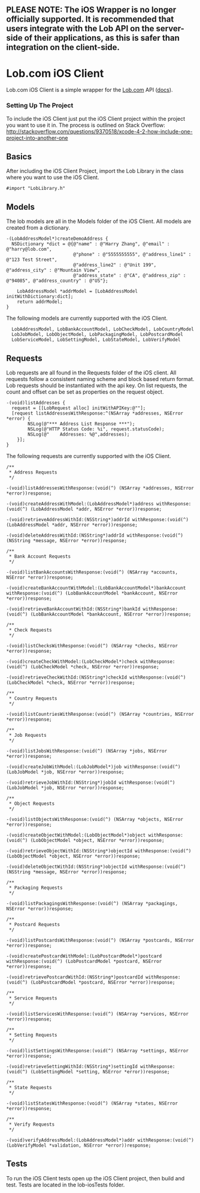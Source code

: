 ## PLEASE NOTE: The iOS Wrapper is no longer officially supported. It is recommended that users integrate with the Lob API on the server-side of their applications, as this is safer than integration on the client-side.

Lob.com iOS Client
==================

Lob.com iOS Client is a simple wrapper for the [Lob.com](https://www.lob.com) API ([docs](https://www.lob.com/docs)).

### Setting Up The Project

To include the iOS Client just put the iOS Client project within the project you want to use it in. The process is outlined on Stack Overflow:
http://stackoverflow.com/questions/9370518/xcode-4-2-how-include-one-project-into-another-one

Basics
------
After including the iOS Client Project, import the Lob Library in the class where you want to use the iOS Client.

```objc
#import "LobLibrary.h"
```

Models
---------
The lob models are all in the Models folder of the iOS Client. All models are created from a dictionary.

```objc
-(LobAddressModel*)createDemoAddress {
  NSDictionary *dict = @{@"name" : @"Harry Zhang", @"email" : @"harry@lob.com",
                         @"phone" : @"5555555555", @"address_line1" : @"123 Test Street",
                         @"address_line2" : @"Unit 199", @"address_city" : @"Mountain View",
                         @"address_state" : @"CA", @"address_zip" : @"94085", @"address_country" : @"US"};
    
    LobAddressModel *addrModel = [LobAddressModel initWithDictionary:dict];
    return addrModel;
}
```

The following models are currently supported with the iOS Client.

```objc
  LobAddressModel, LobBankAccountModel, LobCheckModel, LobCountryModel
  LobJobModel, LobObjectModel, LobPackagingModel, LobPostcardModel
  LobServiceModel, LobSettingModel, LobStateModel, LobVerifyModel
```

Requests
---------
Lob requests are all found in the Requests folder of the iOS client. All requests follow a consistent naming scheme and block based return format. Lob requests should be instantiated with the api key. On list requests, the count and offset can be set as properties on the request object.

```objc
-(void)listAddresses {
  request = [[LobRequest alloc] initWithAPIKey:@""];
  [request listAddressesWithResponse:^(NSArray *addresses, NSError *error) {
        NSLog(@"*** Address List Response ***");
        NSLog(@"HTTP Status Code: %i", request.statusCode);
        NSLog(@"    Addresses: %@",addresses);
    }];
}
```

The following requests are currently supported with the iOS Client.

```objc
/**
 * Address Requests
 */

-(void)listAddressesWithResponse:(void(^) (NSArray *addresses, NSError *error))response;

-(void)createAddressWithModel:(LobAddressModel*)address withResponse:(void(^) (LobAddressModel *addr, NSError *error))response;

-(void)retrieveAddressWithId:(NSString*)addrId withResponse:(void(^) (LobAddressModel *addr, NSError *error))response;

-(void)deleteAddressWithId:(NSString*)addrId withResponse:(void(^) (NSString *message, NSError *error))response;

/**
 * Bank Account Requests
 */

-(void)listBankAccountsWithResponse:(void(^) (NSArray *accounts, NSError *error))response;

-(void)createBankAccountWithModel:(LobBankAccountModel*)bankAccount withResponse:(void(^) (LobBankAccountModel *bankAccount, NSError *error))response;

-(void)retrieveBankAccountWithId:(NSString*)bankId withResponse:(void(^) (LobBankAccountModel *bankAccount, NSError *error))response;

/**
 * Check Requests
 */

-(void)listChecksWithResponse:(void(^) (NSArray *checks, NSError *error))response;

-(void)createCheckWithModel:(LobCheckModel*)check withResponse:(void(^) (LobCheckModel *check, NSError *error))response;

-(void)retrieveCheckWithId:(NSString*)checkId withResponse:(void(^) (LobCheckModel *check, NSError *error))response;

/**
 * Country Requests
 */

-(void)listCountriesWithResponse:(void(^) (NSArray *countries, NSError *error))response;

/**
 * Job Requests
 */

-(void)listJobsWithResponse:(void(^) (NSArray *jobs, NSError *error))response;

-(void)createJobWithModel:(LobJobModel*)job withResponse:(void(^) (LobJobModel *job, NSError *error))response;

-(void)retrieveJobWithId:(NSString*)jobId withResponse:(void(^) (LobJobModel *job, NSError *error))response;

/**
 * Object Requests
 */

-(void)listObjectsWithResponse:(void(^) (NSArray *objects, NSError *error))response;

-(void)createObjectWithModel:(LobObjectModel*)object withResponse:(void(^) (LobObjectModel *object, NSError *error))response;

-(void)retrieveObjectWithId:(NSString*)objectId withResponse:(void(^) (LobObjectModel *object, NSError *error))response;

-(void)deleteObjectWithId:(NSString*)objectId withResponse:(void(^) (NSString *message, NSError *error))response;

/**
 * Packaging Requests
 */

-(void)listPackagingsWithResponse:(void(^) (NSArray *packagings, NSError *error))response;

/**
 * Postcard Requests
 */

-(void)listPostcardsWithResponse:(void(^) (NSArray *postcards, NSError *error))response;

-(void)createPostcardWithModel:(LobPostcardModel*)postcard withResponse:(void(^) (LobPostcardModel *postcard, NSError *error))response;

-(void)retrievePostcardWithId:(NSString*)postcardId withResponse:(void(^) (LobPostcardModel *postcard, NSError *error))response;

/**
 * Service Requests
 */

-(void)listServicesWithResponse:(void(^) (NSArray *services, NSError *error))response;

/**
 * Setting Requests
 */

-(void)listSettingsWithResponse:(void(^) (NSArray *settings, NSError *error))response;

-(void)retrieveSettingWithId:(NSString*)settingId withResponse:(void(^) (LobSettingModel *setting, NSError *error))response;

/**
 * State Requests
 */

-(void)listStatesWithResponse:(void(^) (NSArray *states, NSError *error))response;

/**
 * Verify Requests
 */

-(void)verifyAddressModel:(LobAddressModel*)addr withResponse:(void(^) (LobVerifyModel *validation, NSError *error))response;
```

Tests
---------
To run the iOS Client tests open up the iOS Client project, then build and test. Tests are located in the lob-iosTests folder.


